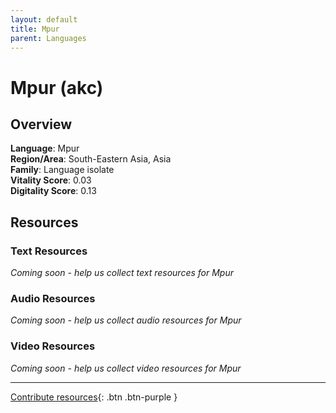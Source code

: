 ```yaml
---
layout: default
title: Mpur
parent: Languages
---
```


# Mpur (akc)

## Overview

**Language**: Mpur  
**Region/Area**: South-Eastern Asia, Asia  
**Family**: Language isolate  
**Vitality Score**: 0.03  
**Digitality Score**: 0.13  

## Resources

### Text Resources
*Coming soon - help us collect text resources for Mpur*

### Audio Resources
*Coming soon - help us collect audio resources for Mpur*

### Video Resources
*Coming soon - help us collect video resources for Mpur*

---

[Contribute resources](https://fairtrain.github.io/){: .btn .btn-purple }
